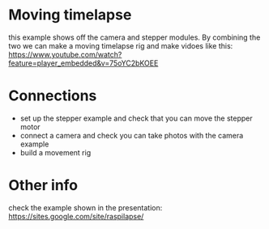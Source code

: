 # Moving timelapse

this example shows off the camera and stepper modules. By combining the two we can make a moving timelapse rig and make vidoes like this: https://www.youtube.com/watch?feature=player_embedded&v=75oYC2bKOEE

# Connections

* set up the stepper example and check that you can move the stepper motor
* connect a camera and check you can take photos with the camera example
* build a movement rig

# Other info

check the example shown in the presentation: https://sites.google.com/site/raspilapse/

